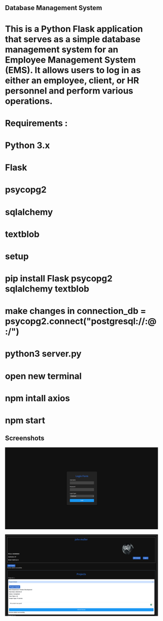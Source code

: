 ## Database Management System

# This is a Python Flask application that serves as a simple database management system for an Employee Management System (EMS). It allows users to log in as either an employee, client, or HR personnel and perform various operations.

# Requirements :
# Python 3.x
# Flask
# psycopg2
# sqlalchemy
# textblob


# setup 
# pip install Flask psycopg2 sqlalchemy textblob
# make changes in connection_db = psycopg2.connect("postgresql://<username>:<password>@<host>:<port>/<database>")
#  python3 server.py
# open new terminal 
# npm intall axios
# npm start



## Screenshots

![Screenshot 1](screenshots/screenshot1.png)

![Screenshot 2](screenshots/screenshot2.png)
